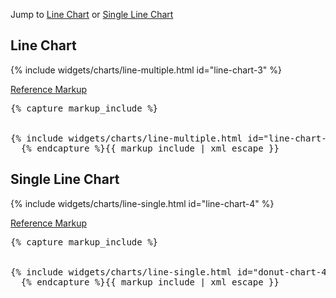<p>Jump to <a href="#example-code-1">Line Chart</a> or <a href="#example-code-2">Single Line Chart</a></p>
<h2 id="example-code-1">Line Chart</h2>
<div class="example">
  <div class="row">
    <div class="col-md-8">
      <div class="example-pf">
        {% include widgets/charts/line-multiple.html id="line-chart-3" %}
      </div>
    </div>
  </div>
</div>
<p class="reference-markup"><a class="collapse-toggle" data-toggle="collapse" aria-expanded="true" aria-controls="markup-1" href="#markup-1">Reference Markup</a></p>
<div class="collapse in" id="markup-1">
  <pre class="prettyprint">{% capture markup_include %}
<script src="components/c3/c3.min.js"></script>
<script src="components/d3/d3.min.js"></script>
{% include widgets/charts/line-multiple.html id="line-chart-3" %}
  {% endcapture %}{{ markup_include | xml_escape }}</pre>
</div>
<h2 id="example-code-2">Single Line Chart</h2>
<div class="example">
  <div class="row">
    <div class="col-md-8">
      <div class="example-pf">
        {% include widgets/charts/line-single.html id="line-chart-4" %}
      </div>
    </div>
  </div>
</div>
<p class="reference-markup"><a class="collapse-toggle" data-toggle="collapse" aria-expanded="true" aria-controls="markup-2" href="#markup-2">Reference Markup</a></p>
<div class="collapse in" id="markup-2">
  <pre class="prettyprint">{% capture markup_include %}
<script src="components/c3/c3.min.js"></script>
<script src="components/d3/d3.min.js"></script>
{% include widgets/charts/line-single.html id="donut-chart-4" %}
  {% endcapture %}{{ markup_include | xml_escape }}</pre>
</div>
